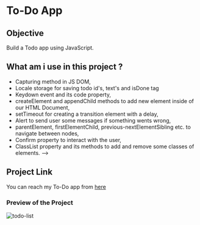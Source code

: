 # To-Do App

## Objective

Build a Todo app using JavaScript.
 
## What am i use in this project ?

- Capturing method in JS DOM,
- Locale storage for saving todo id's, text's and isDone tag
- Keydown event and its code property,
- createElement and appendChild methods to add new element inside of our HTML Document,
- setTimeout for creating a transition element with a delay,
- Alert to send user some messages if something wents wrong,
- parentElement, firstElementChild, previous-nextElementSibling etc. to navigate between nodes,
- Confirm property to interact with the user,
- ClassList property and its methods to add and remove some classes of elements. -->

## Project Link

You can reach my To-Do app from [here](https://esadakman.github.io/todo_list_project/)

### Preview of the Project

![todo-list](https://user-images.githubusercontent.com/98649983/171985802-28ac3d56-d77f-482e-9c48-a9e422c37b95.gif)



 <!-- <img  src="./todo.gif" alt="python" /> --> 